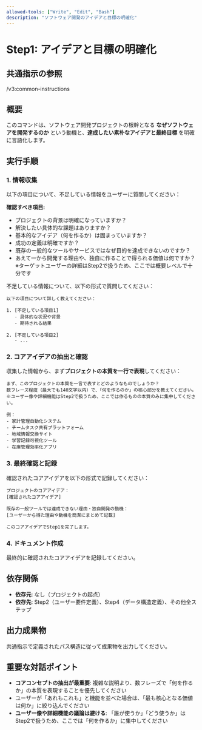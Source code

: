 ```yaml
---
allowed-tools: ["Write", "Edit", "Bash"]
description: "ソフトウェア開発のアイデアと目標の明確化"
---
```


# Step1: アイデアと目標の明確化

## 共通指示の参照
/v3:common-instructions

## 概要
このコマンドは、ソフトウェア開発プロジェクトの根幹となる **なぜソフトウェアを開発するのか** という動機と、**達成したい素朴なアイデアと最終目標** を明確に言語化します。

## 実行手順

### 1. 情報収集
以下の項目について、不足している情報をユーザーに質問してください：

**確認すべき項目:**
- プロジェクトの背景は明確になっていますか？
- 解決したい具体的な課題はありますか？
- 基本的なアイデア（何を作るか）は固まっていますか？
- 成功の定義は明確ですか？
- 既存の一般的なツールやサービスではなぜ目的を達成できないのですか？
- あえて一から開発する理由や、独自に作ることで得られる価値は何ですか？
※ターゲットユーザーの詳細はStep2で扱うため、ここでは概要レベルで十分です

不足している情報について、以下の形式で質問してください：

```
以下の項目について詳しく教えてください：

1. [不足している項目1]
   - 具体的な状況や背景
   - 期待される結果

2. [不足している項目2]
   - ...
```

### 2. コアアイデアの抽出と確認
収集した情報から、まず**プロジェクトの本質を一行で表現**してください：

```
まず、このプロジェクトの本質を一言で表すとどのようなものでしょうか？
数フレーズ程度（最大でも140文字以内）で、「何を作るのか」の核心部分を教えてください。
※ユーザー像や詳細機能はStep2で扱うため、ここでは作るものの本質のみに集中してください。

例：
- 家計管理自動化システム
- チームタスク共有プラットフォーム  
- 地域情報交換サイト
- 学習記録可視化ツール
- 在庫管理効率化アプリ
```

### 3. 最終確認と記録
確認されたコアアイデアを以下の形式で記録してください：

```
プロジェクトのコアアイデア：
[確認されたコアアイデア]

既存の一般ツールでは達成できない理由・独自開発の動機：
[ユーザーから得た理由や動機を簡潔にまとめて記載]

このコアアイデアでStep1を完了します。
```

### 4. ドキュメント作成
最終的に確認されたコアアイデアを記録してください。

## 依存関係
- **依存元**: なし（プロジェクトの起点）
- **依存先**: Step2（ユーザー要件定義）、Step4（データ構造定義）、その他全ステップ

## 出力成果物
共通指示で定義されたパス構造に従って成果物を出力してください。

## 重要な対話ポイント
- **コアコンセプトの抽出が最重要**: 複雑な説明より、数フレーズで「何を作るか」の本質を表現することを優先してください
- ユーザーが「あれもこれも」と機能を並べた場合は、「最も核心となる価値は何か」に絞り込んでください  
- **ユーザー像や詳細機能の議論は避ける**: 「誰が使うか」「どう使うか」はStep2で扱うため、ここでは「何を作るか」に集中してください